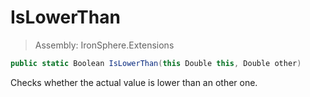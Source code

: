 ﻿

# IsLowerThan

> Assembly: IronSphere.Extensions

```csharp
public static Boolean IsLowerThan(this Double this, Double other)
```

Checks whether the actual value is lower than an other one.

